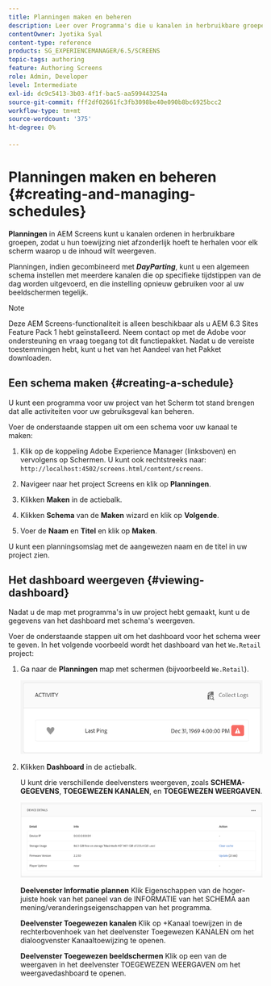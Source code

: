 ```yaml
---
title: Planningen maken en beheren
description: Leer over Programma's die u kanalen in herbruikbare groepen laten organiseren zodat u niet hun taak individueel voor elke vertoning moet herhalen waarop u uw inhoud wilt tonen.
contentOwner: Jyotika Syal
content-type: reference
products: SG_EXPERIENCEMANAGER/6.5/SCREENS
topic-tags: authoring
feature: Authoring Screens
role: Admin, Developer
level: Intermediate
exl-id: dc9c5413-3b03-4f1f-bac5-aa599443254a
source-git-commit: fff2df02661fc3fb3098be40e090b8bc6925bcc2
workflow-type: tm+mt
source-wordcount: '375'
ht-degree: 0%

---
```


# Planningen maken en beheren {#creating-and-managing-schedules}

**Planningen** in AEM Screens kunt u kanalen ordenen in herbruikbare groepen, zodat u hun toewijzing niet afzonderlijk hoeft te herhalen voor elk scherm waarop u de inhoud wilt weergeven.

Planningen, indien gecombineerd met ***DayParting***, kunt u een algemeen schema instellen met meerdere kanalen die op specifieke tijdstippen van de dag worden uitgevoerd, en die instelling opnieuw gebruiken voor al uw beeldschermen tegelijk.

>[!NOTE]
>
>Deze AEM Screens-functionaliteit is alleen beschikbaar als u AEM 6.3 Sites Feature Pack 1 hebt geïnstalleerd. Neem contact op met de Adobe voor ondersteuning en vraag toegang tot dit functiepakket. Nadat u de vereiste toestemmingen hebt, kunt u het van het Aandeel van het Pakket downloaden.

## Een schema maken {#creating-a-schedule}

U kunt een programma voor uw project van het Scherm tot stand brengen dat alle activiteiten voor uw gebruiksgeval kan beheren.

Voer de onderstaande stappen uit om een schema voor uw kanaal te maken:

1. Klik op de koppeling Adobe Experience Manager (linksboven) en vervolgens op Schermen. U kunt ook rechtstreeks naar: `http://localhost:4502/screens.html/content/screens`.
1. Navigeer naar het project Screens en klik op **Planningen**.
1. Klikken **Maken** in de actiebalk.
1. Klikken **Schema** van de **Maken** wizard en klik op **Volgende**.

1. Voer de **Naam** en **Titel** en klik op **Maken**.

U kunt een planningsomslag met de aangewezen naam en de titel in uw project zien.


## Het dashboard weergeven {#viewing-dashboard}

Nadat u de map met programma&#39;s in uw project hebt gemaakt, kunt u de gegevens van het dashboard met schema&#39;s weergeven.

Voer de onderstaande stappen uit om het dashboard voor het schema weer te geven. In het volgende voorbeeld wordt het dashboard van het `We.Retail` project:

1. Ga naar de **Planningen** map met schermen (bijvoorbeeld `We.Retail`).

   ![chlimage_1](assets/chlimage_1.png)

1. Klikken **Dashboard** in de actiebalk.

   U kunt drie verschillende deelvensters weergeven, zoals **SCHEMA-GEGEVENS**, **TOEGEWEZEN KANALEN**, en **TOEGEWEZEN WEERGAVEN**.

   ![chlimage_1-1](assets/chlimage_1-1.png)

   **Deelvenster Informatie plannen** Klik Eigenschappen van de hoger-juiste hoek van het paneel van de INFORMATIE van het SCHEMA aan mening/veranderingseigenschappen van het programma.

   **Deelvenster Toegewezen kanalen** Klik op +Kanaal toewijzen in de rechterbovenhoek van het deelvenster Toegewezen KANALEN om het dialoogvenster Kanaaltoewijzing te openen.

   **Deelvenster Toegewezen beeldschermen** Klik op een van de weergaven in het deelvenster TOEGEWEZEN WEERGAVEN om het weergavedashboard te openen.

